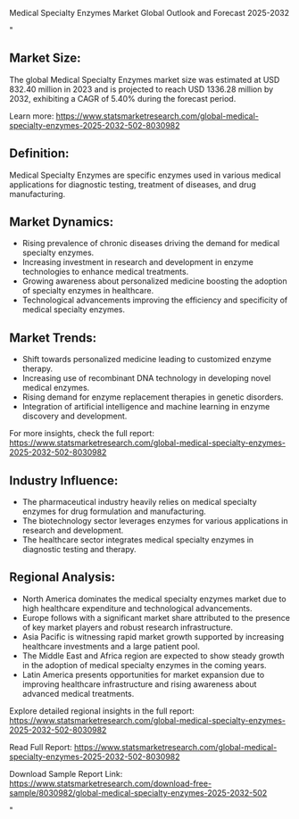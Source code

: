 Medical Specialty Enzymes Market Global Outlook and Forecast 2025-2032

"<html>
<head>
<title>Medical Specialty Enzymes Market Global Outlook and Forecast 2025-2032</title>
</head>
<body>

<h2>Market Size:</h2>
<p>The global Medical Specialty Enzymes market size was estimated at USD 832.40 million in 2023 and is projected to reach USD 1336.28 million by 2032, exhibiting a CAGR of 5.40% during the forecast period.</p>
<p>Learn more: <a href='https://www.statsmarketresearch.com/global-medical-specialty-enzymes-2025-2032-502-8030982'>https://www.statsmarketresearch.com/global-medical-specialty-enzymes-2025-2032-502-8030982</a></p>

<h2>Definition:</h2>
<p>Medical Specialty Enzymes are specific enzymes used in various medical applications for diagnostic testing, treatment of diseases, and drug manufacturing.</p>

<h2>Market Dynamics:</h2>
<ul>
<li>Rising prevalence of chronic diseases driving the demand for medical specialty enzymes.</li>
<li>Increasing investment in research and development in enzyme technologies to enhance medical treatments.</li>
<li>Growing awareness about personalized medicine boosting the adoption of specialty enzymes in healthcare.</li>
<li>Technological advancements improving the efficiency and specificity of medical specialty enzymes.</li>
</ul>

<h2>Market Trends:</h2>
<ul>
<li>Shift towards personalized medicine leading to customized enzyme therapy.</li>
<li>Increasing use of recombinant DNA technology in developing novel medical enzymes.</li>
<li>Rising demand for enzyme replacement therapies in genetic disorders.</li>
<li>Integration of artificial intelligence and machine learning in enzyme discovery and development.</li>
</ul>
<p>For more insights, check the full report: <a href='https://www.statsmarketresearch.com/global-medical-specialty-enzymes-2025-2032-502-8030982'>https://www.statsmarketresearch.com/global-medical-specialty-enzymes-2025-2032-502-8030982</a></p>

<h2>Industry Influence:</h2>
<ul>
<li>The pharmaceutical industry heavily relies on medical specialty enzymes for drug formulation and manufacturing.</li>
<li>The biotechnology sector leverages enzymes for various applications in research and development.</li>
<li>The healthcare sector integrates medical specialty enzymes in diagnostic testing and therapy.</li>
</ul>

<h2>Regional Analysis:</h2>
<ul>
<li>North America dominates the medical specialty enzymes market due to high healthcare expenditure and technological advancements.</li>
<li>Europe follows with a significant market share attributed to the presence of key market players and robust research infrastructure.</li>
<li>Asia Pacific is witnessing rapid market growth supported by increasing healthcare investments and a large patient pool.</li>
<li>The Middle East and Africa region are expected to show steady growth in the adoption of medical specialty enzymes in the coming years.</li>
<li>Latin America presents opportunities for market expansion due to improving healthcare infrastructure and rising awareness about advanced medical treatments.</li>
</ul>
<p>Explore detailed regional insights in the full report: <a href='https://www.statsmarketresearch.com/global-medical-specialty-enzymes-2025-2032-502-8030982'>https://www.statsmarketresearch.com/global-medical-specialty-enzymes-2025-2032-502-8030982</a></p>

<p>Read Full Report: <a href='https://www.statsmarketresearch.com/global-medical-specialty-enzymes-2025-2032-502-8030982'>https://www.statsmarketresearch.com/global-medical-specialty-enzymes-2025-2032-502-8030982</a></p>
<p>Download Sample Report Link: <a href='https://www.statsmarketresearch.com/download-free-sample/8030982/global-medical-specialty-enzymes-2025-2032-502'>https://www.statsmarketresearch.com/download-free-sample/8030982/global-medical-specialty-enzymes-2025-2032-502</a></p>

</body>
</html>"
